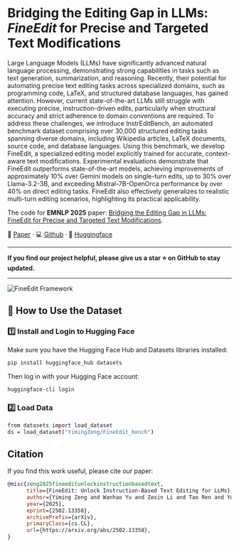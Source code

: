 # Bridging the Editing Gap in LLMs: *FineEdit* for Precise and Targeted Text Modifications

Large Language Models (LLMs) have significantly advanced natural language processing, demonstrating strong capabilities in tasks such as text generation, summarization, and reasoning. Recently, their potential for automating precise text editing tasks across specialized domains, such as programming code, LaTeX, and structured database languages, has gained attention. However, current state-of-the-art LLMs still struggle with executing precise, instruction-driven edits, particularly when structural accuracy and strict adherence to domain conventions are required. To address these challenges, we introduce InstrEditBench, an automated benchmark dataset comprising over 30,000 structured editing tasks spanning diverse domains, including Wikipedia articles, LaTeX documents, source code, and database languages. Using this benchmark, we develop FineEdit, a specialized editing model explicitly trained for accurate, context-aware text modifications. Experimental evaluations demonstrate that FineEdit outperforms state-of-the-art models, achieving improvements of approximately 10\% over Gemini models on single-turn edits, up to 30\% over Llama-3.2-3B, and exceeding Mistral-7B-OpenOrca performance by over 40\% on direct editing tasks. FineEdit also effectively generalizes to realistic multi-turn editing scenarios, highlighting its practical applicability. 


The code for **EMNLP 2025** paper: [Bridging the Editing Gap in LLMs: FineEdit for Precise and Targeted Text Modifications](https://arxiv.org/abs/2502.13358).

📄 [Paper](https://arxiv.org/abs/2502.13358) · 💻 [Github](https://github.com/StuRinDQB/FineEdit) · 🤗 [Huggingface](https://huggingface.co/datasets/Yiming1001/FineEdit_bench)

---

**If you find our project helpful, please give us a star ⭐ on GitHub to stay updated.**

---

![FineEdit Framework](https://github.com/user-attachments/assets/dde2c4d6-60be-4cbe-90b2-b3764f67410a)


## 🚀 How to Use the Dataset

### 1️⃣ Install and Login to Hugging Face

Make sure you have the Hugging Face Hub and Datasets libraries installed:

```bash
pip install huggingface_hub datasets
```
Then log in with your Hugging Face account:
```bash
huggingface-cli login
```
### 2️⃣ Load Data
```bash
from datasets import load_dataset
ds = load_dataset("YimingZeng/FineEdit_bench")
```

## Citation

If you find this work useful, please cite our paper:

```bibtex
@misc{zeng2025fineeditunlockinstructionbasedtext,
      title={FineEdit: Unlock Instruction-Based Text Editing for LLMs}, 
      author={Yiming Zeng and Wanhao Yu and Zexin Li and Tao Ren and Yu Ma and Jinghan Cao and Xiyan Chen and Tingting Yu},
      year={2025},
      eprint={2502.13358},
      archivePrefix={arXiv},
      primaryClass={cs.CL},
      url={https://arxiv.org/abs/2502.13358}, 
}
